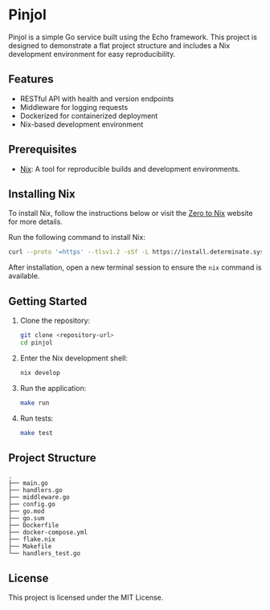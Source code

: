 # Pinjol

Pinjol is a simple Go service built using the Echo framework. This project is designed to demonstrate a flat project structure and includes a Nix development environment for easy reproducibility.

## Features

- RESTful API with health and version endpoints
- Middleware for logging requests
- Dockerized for containerized deployment
- Nix-based development environment

## Prerequisites

- [Nix](https://nixos.org/): A tool for reproducible builds and development environments.

## Installing Nix

To install Nix, follow the instructions below or visit the [Zero to Nix](https://zero-to-nix.com/start/install/) website for more details.

Run the following command to install Nix:

```bash
curl --proto '=https' --tlsv1.2 -sSf -L https://install.determinate.systems/nix | sh -s -- install
```

After installation, open a new terminal session to ensure the `nix` command is available.

## Getting Started

1. Clone the repository:
   ```bash
   git clone <repository-url>
   cd pinjol
   ```

2. Enter the Nix development shell:
   ```bash
   nix develop
   ```

3. Run the application:
   ```bash
   make run
   ```

4. Run tests:
   ```bash
   make test
   ```

## Project Structure

```plaintext
.
├── main.go
├── handlers.go
├── middleware.go
├── config.go
├── go.mod
├── go.sum
├── Dockerfile
├── docker-compose.yml
├── flake.nix
├── Makefile
└── handlers_test.go
```

## License

This project is licensed under the MIT License.
